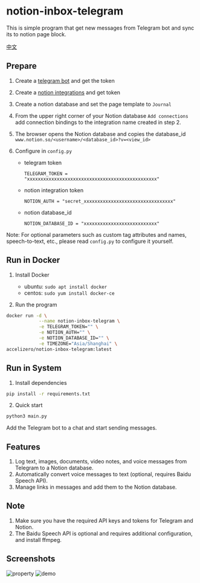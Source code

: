 # notion-inbox-telegram
This is simple program that get new messages from Telegram bot and sync its to notion page block.

[中文](https://github.com/accelizero/notion-inbox-telegram-plugin/blob/master/README_ZH.md)

## Prepare

1. Create a [telegram bot](https://t.me/botfather) and get the token

2. Create a [notion integrations](https://www.notion.com/my-integrations) and get token

3. Create a notion database and set the page template to `Journal`

4. From the upper right corner of your Notion database `Add connections` add connection bindings to the integration name created in step 2.

5. The browser opens the Notion database and copies the database_id `www.notion.so/<username>/<database_id>?v=<view_id>`

6. Configure in `config.py`

     - telegram token

        `TELEGRAM_TOKEN = "xxxxxxxxxxxxxxxxxxxxxxxxxxxxxxxxxxxxxxxxxxxxxxxx"`

     - notion integration token

        `NOTION_AUTH = "secret_xxxxxxxxxxxxxxxxxxxxxxxxxxxxxxxxx"`

     - notion database_id
  
        `NOTION_DATABASE_ID = "xxxxxxxxxxxxxxxxxxxxxxxxxxx"`

Note: For optional parameters such as custom tag attributes and names, speech-to-text, etc., please read `config.py` to configure it yourself.

## Run in Docker

1. Install Docker

     - ubuntu: `sudo apt install docker`
     - centos: `sudo yum install docker-ce`

2. Run the program

  ``` bash
  docker run -d \
              --name notion-inbox-telegram \
              -e TELEGRAM_TOKEN="" \
              -e NOTION_AUTH="" \
              -e NOTION_DATABASE_ID="" \
              -e TIMEZONE="Asia/Shanghai" \
  accelizero/notion-inbox-telegram:latest
  ```

## Run in System

1. Install dependencies

  ``` bash
  pip install -r requirements.txt
  ```

2. Quick start

  ``` bash
  python3 main.py
  ```

Add the Telegram bot to a chat and start sending messages.

## Features

1. Log text, images, documents, video notes, and voice messages from Telegram to a Notion database.
2. Automatically convert voice messages to text (optional, requires Baidu Speech API).
3. Manage links in messages and add them to the Notion database.

## Note

1. Make sure you have the required API keys and tokens for Telegram and Notion.
2. The Baidu Speech API is optional and requires additional configuration, and install ffmpeg.

## Screenshots
![property](https://raw.githubusercontent.com/accelizero/notion-inbox-telegram-plugin/master/property.png)
![demo](https://raw.githubusercontent.com/accelizero/notion-inbox-telegram-plugin/master/demo.png)

